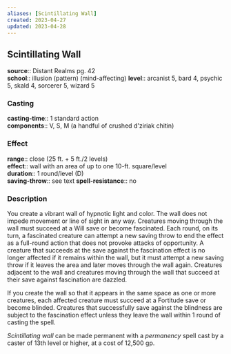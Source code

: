 ```yaml
---
aliases: [Scintillating Wall]
created: 2023-04-27
updated: 2023-04-28
---
```


## Scintillating Wall

**source**:: Distant Realms pg. 42  
**school**:: illusion (pattern) (mind-affecting)
**level**:: arcanist 5, bard 4, psychic 5, skald 4, sorcerer 5, wizard 5

### Casting

**casting-time**:: 1 standard action  
**components**:: V, S, M (a handful of crushed d'ziriak chitin)

### Effect

**range**:: close (25 ft. + 5 ft./2 levels)  
**effect**:: wall with an area of up to one 10-ft. square/level  
**duration**:: 1 round/level (D)  
**saving-throw**:: see text
**spell-resistance**:: no

### Description

You create a vibrant wall of hypnotic light and color. The wall does not impede movement or line of sight in any way. Creatures moving through the wall must succeed at a Will save or become fascinated. Each round, on its turn, a fascinated creature can attempt a new saving throw to end the effect as a full-round action that does not provoke attacks of opportunity. A creature that succeeds at the save against the fascination effect is no longer affected if it remains within the wall, but it must attempt a new saving throw if it leaves the area and later moves through the wall again. Creatures adjacent to the wall and creatures moving through the wall that succeed at their save against fascination are dazzled.  
  
If you create the wall so that it appears in the same space as one or more creatures, each affected creature must succeed at a Fortitude save or become blinded. Creatures that successfully save against the blindness are subject to the fascination effect unless they leave the wall within 1 round of casting the spell.  
  
*Scintillating wall* can be made permanent with a *permanency* spell cast by a caster of 13th level or higher, at a cost of 12,500 gp.
